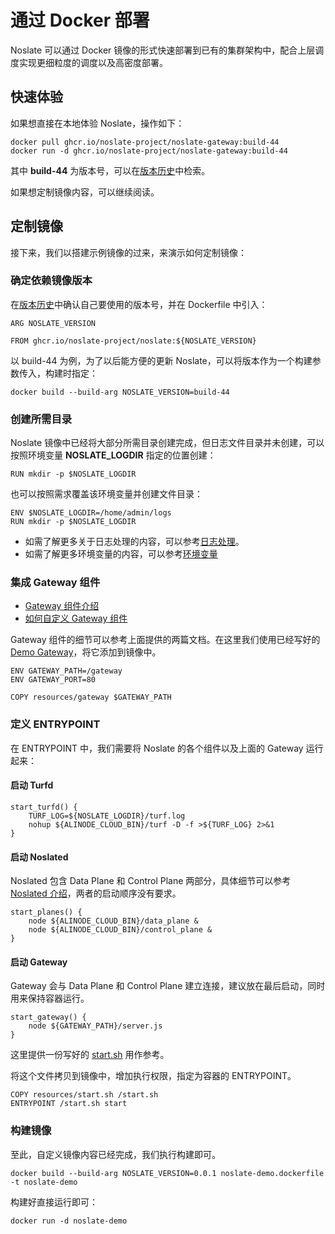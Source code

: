 # 通过 Docker 部署

Noslate 可以通过 Docker 镜像的形式快速部署到已有的集群架构中，配合上层调度实现更细粒度的调度以及高密度部署。

## 快速体验
如果想直接在本地体验 Noslate，操作如下：
```
docker pull ghcr.io/noslate-project/noslate-gateway:build-44
docker run -d ghcr.io/noslate-project/noslate-gateway:build-44
```
其中 **build-44** 为版本号，可以在[版本历史](https://github.com/noslate-project/noslate/pkgs/container/noslate)中检索。

如果想定制镜像内容，可以继续阅读。

## 定制镜像
接下来，我们以搭建示例镜像的过来，来演示如何定制镜像：

### 确定依赖镜像版本
在[版本历史](https://github.com/noslate-project/noslate/pkgs/container/noslate)中确认自己要使用的版本号，并在 Dockerfile 中引入：
```
ARG NOSLATE_VERSION

FROM ghcr.io/noslate-project/noslate:${NOSLATE_VERSION}
```
以 build-44 为例，为了以后能方便的更新 Noslate，可以将版本作为一个构建参数传入，构建时指定：
```
docker build --build-arg NOSLATE_VERSION=build-44
```
### 创建所需目录
Noslate 镜像中已经将大部分所需目录创建完成，但日志文件目录并未创建，可以按照环境变量 **NOSLATE_LOGDIR** 指定的位置创建：
```
RUN mkdir -p $NOSLATE_LOGDIR
```
也可以按照需求覆盖该环境变量并创建文件目录：
```
ENV $NOSLATE_LOGDIR=/home/admin/logs
RUN mkdir -p $NOSLATE_LOGDIR
```
+ 如需了解更多关于日志处理的内容，可以参考[日志处理](noslate_workers/tutorials/logging.md)。
+ 如需了解更多环境变量的内容，可以参考[环境变量](noslate_workers/references/envionment_variables.md)
### 集成 Gateway 组件
+ [Gateway 组件介绍](noslate_workers/references/gateway.md)
+ [如何自定义 Gateway 组件](noslate_workers/tutorials/custom_gateway.md)

Gateway 组件的细节可以参考上面提供的两篇文档。在这里我们使用已经写好的 [Demo Gateway](https://github.com/noslate-project/noslate_workers/tree/main/distro/resources/gateway)，将它添加到镜像中。
```
ENV GATEWAY_PATH=/gateway
ENV GATEWAY_PORT=80

COPY resources/gateway $GATEWAY_PATH
```
### 定义 ENTRYPOINT
在 ENTRYPOINT 中，我们需要将 Noslate 的各个组件以及上面的 Gateway 运行起来：

#### 启动 Turfd
```
start_turfd() {
    TURF_LOG=${NOSLATE_LOGDIR}/turf.log
    nohup ${ALINODE_CLOUD_BIN}/turf -D -f >${TURF_LOG} 2>&1
}
```
#### 启动 Noslated
Noslated 包含 Data Plane 和 Control Plane 两部分，具体细节可以参考[Noslated 介绍](noslate_workers/noslated/intro)，两者的启动顺序没有要求。
```
start_planes() {
    node ${ALINODE_CLOUD_BIN}/data_plane &
    node ${ALINODE_CLOUD_BIN}/control_plane &
}
```
#### 启动 Gateway
Gateway 会与 Data Plane 和 Control Plane 建立连接，建议放在最后启动，同时用来保持容器运行。
```
start_gateway() {
    node ${GATEWAY_PATH}/server.js
}
```
这里提供一份写好的 [start.sh](https://github.com/noslate-project/noslate_workers/tree/main/distro/resources/start.sh) 用作参考。

将这个文件拷贝到镜像中，增加执行权限，指定为容器的 ENTRYPOINT。
```
COPY resources/start.sh /start.sh
ENTRYPOINT /start.sh start
```

### 构建镜像
至此，自定义镜像内容已经完成，我们执行构建即可。
```
docker build --build-arg NOSLATE_VERSION=0.0.1 noslate-demo.dockerfile -t noslate-demo
```
构建好直接运行即可：
```
docker run -d noslate-demo
```
